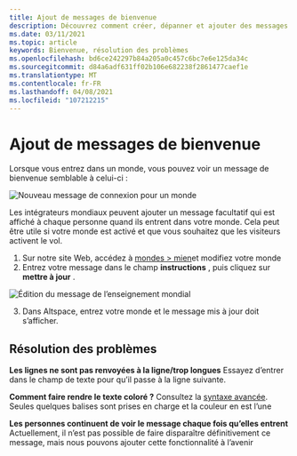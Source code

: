```yaml
---
title: Ajout de messages de bienvenue
description: Découvrez comment créer, dépanner et ajouter des messages de bienvenue à vos expériences AltspaceVR.
ms.date: 03/11/2021
ms.topic: article
keywords: Bienvenue, résolution des problèmes
ms.openlocfilehash: bd6ce242297b84a205a0c457c6bc7e6e125da34c
ms.sourcegitcommit: d84a6adf631ff02b106e682238f2861477caef1e
ms.translationtype: MT
ms.contentlocale: fr-FR
ms.lasthandoff: 04/08/2021
ms.locfileid: "107212215"
---
```

# <a name="adding-welcome-messages"></a>Ajout de messages de bienvenue

Lorsque vous entrez dans un monde, vous pouvez voir un message de bienvenue semblable à celui-ci :

![Nouveau message de connexion pour un monde](images/welcome-img-01.png)

Les intégrateurs mondiaux peuvent ajouter un message facultatif qui est affiché à chaque personne quand ils entrent dans votre monde. Cela peut être utile si votre monde est activé et que vous souhaitez que les visiteurs activent le vol. 

1. Sur notre site Web, accédez à [mondes > mien](https://account.altvr.com/users/sign_in)et modifiez votre monde
2. Entrez votre message dans le champ **instructions** , puis cliquez sur **mettre à jour** .

![Édition du message de l’enseignement mondial](images/welcome-img-02.png)

3. Dans Altspace, entrez votre monde et le message mis à jour doit s’afficher.

## <a name="troubleshooting"></a>Résolution des problèmes

**Les lignes ne sont pas renvoyées à la ligne/trop longues** Essayez d’entrer dans le champ de texte pour qu’il passe à la ligne suivante.

**Comment faire rendre le texte coloré ?**
Consultez la [syntaxe avancée](http://digitalnativestudios.com/textmeshpro/docs/rich-text/#color). Seules quelques balises sont prises en charge et la couleur en est l’une

**Les personnes continuent de voir le message chaque fois qu’elles entrent** Actuellement, il n’est pas possible de faire disparaître définitivement ce message, mais nous pouvons ajouter cette fonctionnalité à l’avenir